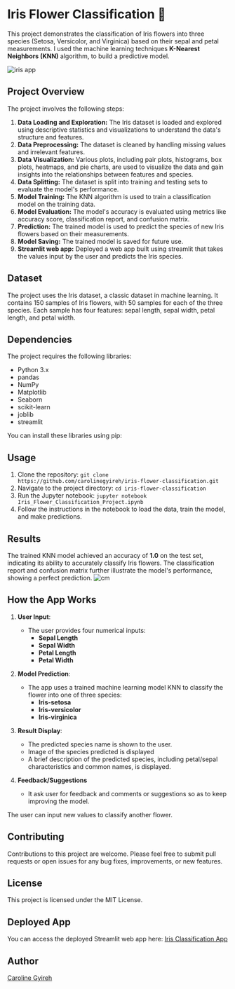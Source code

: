 # Iris Flower Classification 🌸 
This project demonstrates the classification of Iris flowers into three species (Setosa, Versicolor, and Virginica) based on their sepal and petal measurements. I used the machine learning techniques **K-Nearest Neighbors (KNN)** algorithm, to build a predictive model. 


![iris app](https://github.com/user-attachments/assets/15678584-d1db-47eb-9e03-4e0451e31a9f)


## Project Overview

The project involves the following steps:

1. **Data Loading and Exploration:** The Iris dataset is loaded and explored using descriptive statistics and visualizations to understand the data's structure and features.
2. **Data Preprocessing:** The dataset is cleaned by handling missing values and irrelevant features.
3. **Data Visualization:** Various plots, including pair plots, histograms, box plots, heatmaps, and pie charts, are used to visualize the data and gain insights into the relationships between features and species.
4. **Data Splitting:** The dataset is split into training and testing sets to evaluate the model's performance.
5. **Model Training:** The KNN algorithm is used to train a classification model on the training data.
6. **Model Evaluation:** The model's accuracy is evaluated using metrics like accuracy score, classification report, and confusion matrix.
7. **Prediction:** The trained model is used to predict the species of new Iris flowers based on their measurements.
8. **Model Saving:** The trained model is saved for future use.
9. **Streamlit web app:** Deployed a web app built using streamlit that takes the values input by the user and predicts the Iris species.
## Dataset

The project uses the Iris dataset, a classic dataset in machine learning. It contains 150 samples of Iris flowers, with 50 samples for each of the three species. Each sample has four features: sepal length, sepal width, petal length, and petal width.

## Dependencies

The project requires the following libraries:

- Python 3.x
- pandas
- NumPy
- Matplotlib
- Seaborn
- scikit-learn
- joblib
- streamlit

You can install these libraries using pip:

## Usage

1. Clone the repository: `git clone https://github.com/carolinegyireh/iris-flower-classification.git`
2. Navigate to the project directory: `cd iris-flower-classification`
3. Run the Jupyter notebook: `jupyter notebook Iris_Flower_Classification_Project.ipynb`
4. Follow the instructions in the notebook to load the data, train the model, and make predictions.

## Results

The trained KNN model achieved an accuracy of **1.0** on the test set, indicating its ability to accurately classify Iris flowers.
The classification report and confusion matrix further illustrate the model's performance, showing a perfect prediction.
![cm](https://github.com/user-attachments/assets/67424835-4b6a-4de3-b707-fba210759211)

## How the App Works
1. **User Input**:  
   - The user provides four numerical inputs:  
     - **Sepal Length**  
     - **Sepal Width**  
     - **Petal Length**  
     - **Petal Width**  

2. **Model Prediction**:  
   - The app uses a trained machine learning model KNN to classify the flower into one of three species:  
     - **Iris-setosa**  
     - **Iris-versicolor**  
     - **Iris-virginica**  

3. **Result Display**:  
   - The predicted species name is shown to the user.
   - Image of the species predicted is displayed
   - A brief description of the predicted species, including petal/sepal characteristics and common names, is displayed.
  
4. **Feedback/Suggestions**
   - It ask user for feedback and comments or suggestions so as to keep improving the model.

The user can input new values to classify another flower.  

## Contributing
Contributions to this project are welcome. Please feel free to submit pull requests or open issues for any bug fixes, improvements, or new features.

## License

This project is licensed under the MIT License.


## Deployed App

You can access the deployed Streamlit web app here:
[Iris Classification App](https://iris-flower-classification-vqyeqdl89gqdclx3nouw7a.streamlit.app/)

## Author
[Caroline Gyireh](https://github.com/carolinegyireh/)

